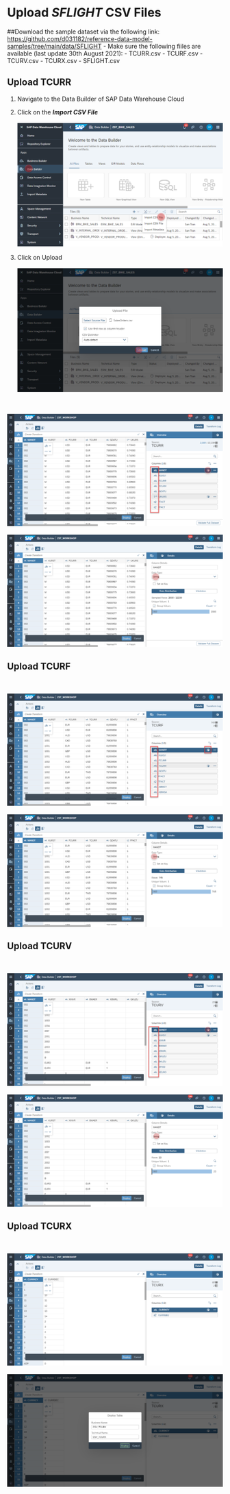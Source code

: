 # Upload <i>SFLIGHT</i> CSV Files

##Download the sample dataset via the following link:
https://github.com/d031182/reference-data-model-samples/tree/main/data/SFLIGHT
    - Make sure the following fiiles are available (last update 30th August 2021):
        - TCURR.csv
        - TCURF.csv
        - TCURV.csv
        - TCURX.csv
        - SFLIGHT.csv

       

## Upload TCURR


        
1. Navigate to the Data Builder of SAP Data Warehouse Cloud
2. Click on the <b><i>Import CSV File</i></b>
  <br><br>![Import CSV File](../images/ImportCSVFile_2.png)
  
  
3. Click on Upload
  <br><br>![Import CSV File](../images/ImportCSVFile_3.png)
  
<br><br>![](/exercises/ex1/images/create_tcurr_01.png)
<br><br>![](/exercises/ex1/images/create_tcurr_02.png)


## Upload TCURF
<br><br>![](/exercises/ex1/images/create_tcurf_01.png)
<br><br>![](/exercises/ex1/images/create_tcurf_02.png)

## Upload TCURV
<br><br>![](/exercises/ex1/images/create_tcurv_01.png)
<br><br>![](/exercises/ex1/images/create_tcurv_02.png)
        
        
## Upload TCURX
<br><br>![](/exercises/ex1/images/create_tcurx_01.png)
<br><br>![](/exercises/ex1/images/create_tcurx_02.png)
